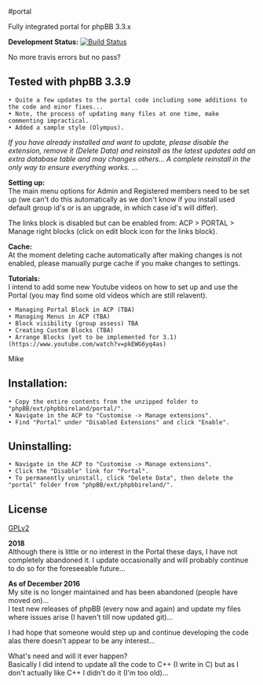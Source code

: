 #portal

Fully integrated portal for phpBB 3.3.x

**Development Status:** [![Build Status](https://github.com/Prosk8er/portal/workflows/Tests/badge.svg)](https://github.com/Prosk8er/portal/actions)

No more travis errors but no pass?

## Tested with phpBB 3.3.9
    • Quite a few updates to the portal code including some additions to the code and minor fixes...
    • Note, the process of updating many files at one time, make commenting impractical.
    • Added a sample style (Olympus).  
  
*If you have already installed and want to update, please disable the extension, remove it (Delete Data) and reinstall as the latest updates add an extra database table and may changes others... A complete reinstall in the only way to ensure everything works.*
...  

**Setting up:**  
The main menu options for Admin and Registered members need to be set up (we can't do this automatically as we don't know if you install used default group id's or is an upgrade, in which case id's will differ).  

The links block is disabled but can be enabled from: ACP > PORTAL > Manage right blocks (click on edit block icon for the links block).  

**Cache:**  
At the moment deleting cache automatically after making changes is not enabled, please manually purge cache if you make changes to settings.  

**Tutorials:**  
I intend to add some new Youtube videos on how to set up and use the Portal (you may find some old videos which are still relavent).  

    • Managing Portal Block in ACP (TBA)  
    • Managing Menus in ACP (TBA)  
    • Block visibility (group assess) TBA      
    • Creating Custom Blocks (TBA)  
    • Arrange Blocks (yet to be implemented for 3.1) (https://www.youtube.com/watch?v=pkEWG6yq4as)  

Mike

## Installation:
    • Copy the entire contents from the unzipped folder to "phpBB/ext/phpbbireland/portal/".
    • Navigate in the ACP to "Customise -> Manage extensions".
    • Find "Portal" under "Disabled Extensions" and click "Enable".

## Uninstalling:
    • Navigate in the ACP to "Customise -> Manage extensions".
    • Click the "Disable" link for "Portal".
    • To permanently uninstall, click "Delete Data", then delete the "portal" folder from "phpBB/ext/phpbbireland/".

## License

[GPLv2](license.txt)

**2018**  
Although there is little or no interest in the Portal these days, I have not completely abandoned it.
I update occasionally and will probably continue to do so for the foreseeable future...

**As of December 2016**  
My site is no longer maintained and has been abandoned (people have moved on)...  
I test new releases of phpBB (every now and again) and update my files where issues arise (I haven't till now updated git)...  

I had hope that someone would step up and continue developing the code alas there doesn't appear to be any interest...  

What's need and will it ever happen?  
Basically I did intend to update all the code to C++ (I write in C) but as I don't actually like C++ I didn't do it (I'm too old)...
